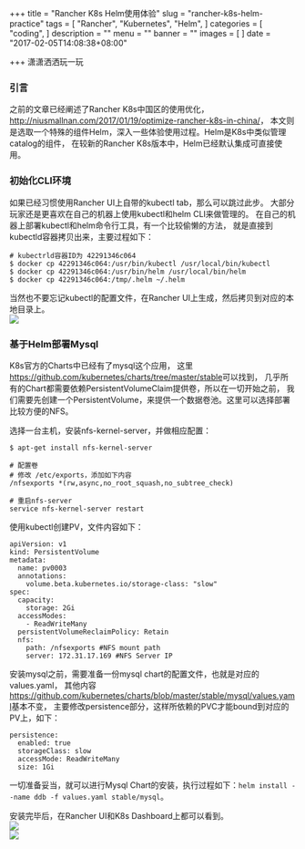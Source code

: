 +++
title = "Rancher K8s Helm使用体验"
slug = "rancher-k8s-helm-practice"
tags = [
    "Rancher",
    "Kubernetes",
    "Helm",
]
categories = [
    "coding",
]
description = ""
menu = ""
banner = ""
images = [
]
date = "2017-02-05T14:08:38+08:00"

+++
潇潇洒洒玩一玩
<!--more-->
### 引言
之前的文章已经阐述了Rancher K8s中国区的使用优化，
<http://niusmallnan.com/2017/01/19/optimize-rancher-k8s-in-china/>，
本文则是选取一个特殊的组件Helm，深入一些体验使用过程。Helm是K8s中类似管理catalog的组件，
在较新的Rancher K8s版本中，Helm已经默认集成可直接使用。

### 初始化CLI环境
如果已经习惯使用Rancher UI上自带的kubectl tab，那么可以跳过此步。
大部分玩家还是更喜欢在自己的机器上使用kubectl和helm CLI来做管理的。
在自己的机器上部署kubectl和helm命令行工具，有一个比较偷懒的方法，
就是直接到kubectld容器拷贝出来，主要过程如下：
```
# kubectrld容器ID为 42291346c064
$ docker cp 42291346c064:/usr/bin/kubectl /usr/local/bin/kubectl
$ docker cp 42291346c064:/usr/bin/helm /usr/local/bin/helm
$ docker cp 42291346c064:/tmp/.helm ~/.helm
```

当然也不要忘记kubectl的配置文件，在Rancher UI上生成，然后拷贝到对应的本地目录上。  
![](https://ww1.sinaimg.cn/large/006tNc79ly1fcfkc0a5yjj30dx07edgb.jpg)

### 基于Helm部署Mysql
K8s官方的Charts中已经有了mysql这个应用，
这里<https://github.com/kubernetes/charts/tree/master/stable>可以找到，
几乎所有的Chart都需要依赖PersistentVolumeClaim提供卷，所以在一切开始之前，
我们需要先创建一个PersistentVolume，来提供一个数据卷池。这里可以选择部署比较方便的NFS。

选择一台主机，安装nfs-kernel-server，并做相应配置：
```
$ apt-get install nfs-kernel-server

# 配置卷
# 修改 /etc/exports，添加如下内容
/nfsexports *(rw,async,no_root_squash,no_subtree_check)

# 重启nfs-server
service nfs-kernel-server restart
```

使用kubectl创建PV，文件内容如下：
```
apiVersion: v1
kind: PersistentVolume
metadata:
  name: pv0003
  annotations:
    volume.beta.kubernetes.io/storage-class: "slow"
spec:
  capacity:
    storage: 2Gi
  accessModes:
    - ReadWriteMany
  persistentVolumeReclaimPolicy: Retain
  nfs:
    path: /nfsexports #NFS mount path
    server: 172.31.17.169 #NFS Server IP
```

安装mysql之前，需要准备一份mysql chart的配置文件，也就是对应的values.yaml，
其他内容<https://github.com/kubernetes/charts/blob/master/stable/mysql/values.yaml>基本不变，
主要修改persistence部分，这样所依赖的PVC才能bound到对应的PV上，如下：
```
persistence:
  enabled: true
  storageClass: slow
  accessMode: ReadWriteMany
  size: 1Gi
```

一切准备妥当，就可以进行Mysql Chart的安装，执行过程如下：`helm install --name ddb -f values.yaml stable/mysql`。

安装完毕后，在Rancher UI和K8s Dashboard上都可以看到。  
![](https://ww1.sinaimg.cn/large/006tNc79ly1fcfkfju2ayj30k407q750.jpg)  
![](https://ww3.sinaimg.cn/large/006tNc79ly1fcfkfsuoayj30ed05zaae.jpg)

